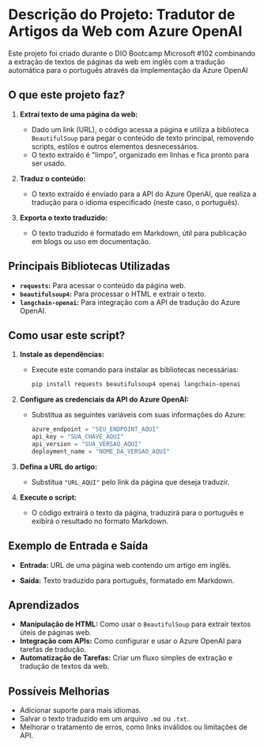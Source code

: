 # Descrição do Projeto: Tradutor de Artigos da Web com Azure OpenAI

Este projeto foi criado durante o DIO Bootcamp Microsoft #102 combinando a extração de textos de páginas da web em inglês com a tradução automática para o português através da implementação da Azure OpenAI

## O que este projeto faz?

1. **Extrai texto de uma página da web:**
   - Dado um link (URL), o código acessa a página e utiliza a biblioteca `BeautifulSoup` para pegar o conteúdo de texto principal, removendo scripts, estilos e outros elementos desnecessários.
   - O texto extraído é "limpo", organizado em linhas e fica pronto para ser usado.

2. **Traduz o conteúdo:**
   - O texto extraído é enviado para a API do Azure OpenAI, que realiza a tradução para o idioma especificado (neste caso, o português).

3. **Exporta o texto traduzido:**
   - O texto traduzido é formatado em Markdown, útil para publicação em blogs ou uso em documentação.

## Principais Bibliotecas Utilizadas

- **`requests`:** Para acessar o conteúdo da página web.
- **`beautifulsoup4`:** Para processar o HTML e extrair o texto.
- **`langchain-openai`:** Para integração com a API de tradução do Azure OpenAI.

## Como usar este script?

1. **Instale as dependências:**
   - Execute este comando para instalar as bibliotecas necessárias:
     ```bash
     pip install requests beautifulsoup4 openai langchain-openai
     ```

2. **Configure as credenciais da API do Azure OpenAI:**
   - Substitua as seguintes variáveis com suas informações do Azure:
     ```python
     azure_endpoint = "SEU_ENDPOINT_AQUI"
     api_key = "SUA_CHAVE_AQUI"
     api_version = "SUA_VERSAO_AQUI"
     deployment_name = "NOME_DA_VERSAO_AQUI"
     ```

3. **Defina a URL do artigo:**
   - Substitua `"URL_AQUI"` pelo link da página que deseja traduzir.

4. **Execute o script:**
   - O código extrairá o texto da página, traduzirá para o português e exibirá o resultado no formato Markdown.

## Exemplo de Entrada e Saída

- **Entrada:**
  URL de uma página web contendo um artigo em inglês.

- **Saída:**
  Texto traduzido para português, formatado em Markdown.

## Aprendizados 

- **Manipulação de HTML:** Como usar o `BeautifulSoup` para extrair textos úteis de páginas web.
- **Integração com APIs:** Como configurar e usar o Azure OpenAI para tarefas de tradução.
- **Automatização de Tarefas:** Criar um fluxo simples de extração e tradução de textos da web.

## Possíveis Melhorias 

- Adicionar suporte para mais idiomas.
- Salvar o texto traduzido em um arquivo `.md` ou `.txt`.
- Melhorar o tratamento de erros, como links inválidos ou limitações de API.

